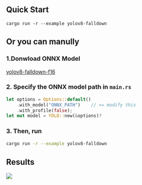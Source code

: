 ## Quick Start

```shell
cargo run -r --example yolov8-falldown
```

## Or you can manully

### 1.Donwload ONNX Model

[yolov8-falldown-f16](https://github.com/jamjamjon/assets/releases/download/v0.0.1/yolov8-falldown-f16.onnx)  

### 2. Specify the ONNX model path in `main.rs`

```Rust
let options = Options::default()
    .with_model("ONNX_PATH")    // <= modify this
    .with_profile(false);
let mut model = YOLO::new(&options)?
```

### 3. Then, run

```bash
cargo run -r --example yolov8-falldown
```

## Results

![](./demo.jpg)
